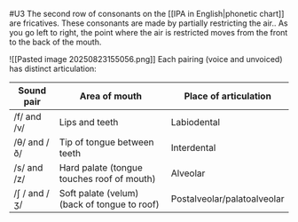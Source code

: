 #U3
The second row of consonants on the [[IPA in English|phonetic chart]] are fricatives. These consonants are made by partially restricting the air.. As you go left to right, the point where the air is restricted moves from the front to the back of the mouth.

![[Pasted image 20250823155056.png]]
Each pairing (voice and unvoiced) has distinct articulation:

| Sound pair   | Area of mouth                                | Place of articulation       |
| ------------ | -------------------------------------------- | --------------------------- |
| /f/ and /v/  | Lips and teeth                               | Labiodental                 |
| /θ/ and /ð/  | Tip of tongue between teeth                  | Interdental                 |
| /s/ and /z/  | Hard palate (tongue touches roof of mouth)   | Alveolar                    |
| /ʃ / and /ʒ/ | Soft palate (velum) (back of tongue to roof) | Postalveolar/palatoalveolar |

